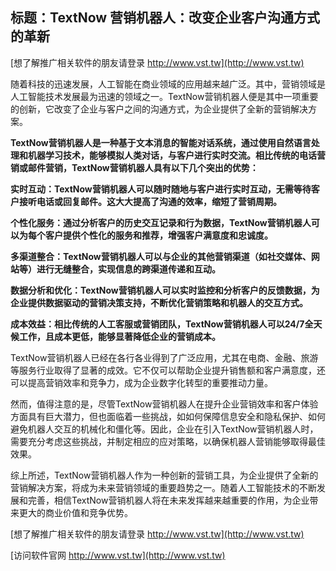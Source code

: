## **标题：TextNow 营销机器人：改变企业客户沟通方式的革新**

[想了解推广相关软件的朋友请登录 http://www.vst.tw](http://www.vst.tw)

随着科技的迅速发展，人工智能在商业领域的应用越来越广泛。其中，营销领域是人工智能技术发展最为迅速的领域之一。TextNow营销机器人便是其中一项重要的创新，它改变了企业与客户之间的沟通方式，为企业提供了全新的营销解决方案。

**TextNow营销机器人是一种基于文本消息的智能对话系统，通过使用自然语言处理和机器学习技术，能够模拟人类对话，与客户进行实时交流。相比传统的电话营销或邮件营销，TextNow营销机器人具有以下几个突出的优势：**

**实时互动：TextNow营销机器人可以随时随地与客户进行实时互动，无需等待客户接听电话或回复邮件。这大大提高了沟通的效率，缩短了营销周期。**

**个性化服务：通过分析客户的历史交互记录和行为数据，TextNow营销机器人可以为每个客户提供个性化的服务和推荐，增强客户满意度和忠诚度。**

**多渠道整合：TextNow营销机器人可以与企业的其他营销渠道（如社交媒体、网站等）进行无缝整合，实现信息的跨渠道传递和互动。**

**数据分析和优化：TextNow营销机器人可以实时监控和分析客户的反馈数据，为企业提供数据驱动的营销决策支持，不断优化营销策略和机器人的交互方式。**

**成本效益：相比传统的人工客服或营销团队，TextNow营销机器人可以24/7全天候工作，且成本更低，能够显著降低企业的营销成本。**

TextNow营销机器人已经在各行各业得到了广泛应用，尤其在电商、金融、旅游等服务行业取得了显著的成效。它不仅可以帮助企业提升销售额和客户满意度，还可以提高营销效率和竞争力，成为企业数字化转型的重要推动力量。

然而，值得注意的是，尽管TextNow营销机器人在提升企业营销效率和客户体验方面具有巨大潜力，但也面临着一些挑战，如如何保障信息安全和隐私保护、如何避免机器人交互的机械化和僵化等。因此，企业在引入TextNow营销机器人时，需要充分考虑这些挑战，并制定相应的应对策略，以确保机器人营销能够取得最佳效果。

综上所述，TextNow营销机器人作为一种创新的营销工具，为企业提供了全新的营销解决方案，将成为未来营销领域的重要趋势之一。随着人工智能技术的不断发展和完善，相信TextNow营销机器人将在未来发挥越来越重要的作用，为企业带来更大的商业价值和竞争优势。

[想了解推广相关软件的朋友请登录 http://www.vst.tw](http://www.vst.tw)


[访问软件官网 http://www.vst.tw](http://www.vst.tw)
